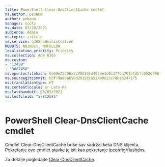 ```yaml
---
title: PowerShell Clear-DnsClientCache cmdlet
ms.author: pebaum
author: pebaum
manager: scotv
ms.date: 07/30/2021
audience: Admin
ms.topic: article
ms.service: o365-administration
ROBOTS: NOINDEX, NOFOLLOW
localization_priority: Priority
ms.collection: Adm_O365
ms.custom:
- "12458"
- "9007450"
ms.openlocfilehash: 0a69e25306a52782305d49fee1d0c377ba70fbfd5fc9626796f4700e776f2c37
ms.sourcegitcommit: b5f7da89a650d2915dc652449623c78be6247175
ms.translationtype: HT
ms.contentlocale: sr-Latn-RS
ms.lasthandoff: 08/05/2021
ms.locfileid: "57812685"
---
```

# <a name="powershell-clear-dnsclientcache-cmdlet"></a>PowerShell Clear-DnsClientCache cmdlet

Cmdlet Clear-DnsClientCache briše sav sadržaj keša DNS klijenta. Pokretanje ove cmdlet stavke je isti kao pokretanje ipconfig/flushdns.

Za detalje pogledajte [Clear-DnsClientCache](/powershell/module/dnsclient/clear-dnsclientcache?view=windowsserver2019-ps).